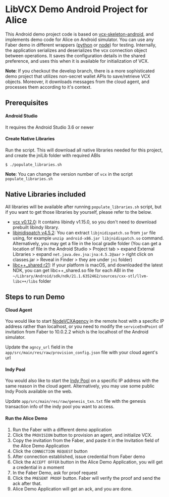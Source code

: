# LibVCX Demo Android Project for Alice
This Android demo project code is based on [vcx-skeleton-android](https://github.com/sktston/vcx-skeleton-android), and implements demo code for Alice on Android simulator. You can use any Faber demo in different wrappers ([python](https://github.com/hyperledger/indy-sdk/tree/master/vcx/wrappers/python3/demo) or [node](https://github.com/hyperledger/indy-sdk/tree/master/vcx/wrappers/node)) for testing. Internally, the application serializes and deserializes the vcx connection object between operations. It saves the configuration details in the shared preference, and uses this when it is available for initialization of VCX.

**Note**: If you checkout the develop branch, there is a more sophisticated demo project that utilizes non-secret wallet APIs to save/retrieve VCX objects. Moreover, it downloads messages from the cloud agent, and processes them according to it's context. 

## Prerequisites

#### Android Studio
It requires the Android Studio 3.6 or newer

#### Create Native Libraries
Run the script. This will download all native libraries needed for this project, and create the jniLib folder with required ABIs
```
$ ./populate_libraries.sh
``` 

**Note**: You can change the version number of `vcx` in the script `populate_libraries.sh`

## Native Libraries included
All libraries will be available after running `populate_libraries.sh` script, but if you want to get those libraries by yourself, please refer to the below.

- [vcx v0.12.0](https://github.com/hyperledger/aries-vcx/releases/tag/0.12.0): It contains libindy v1.15.0, so you don't need to download prebuilt libindy library. 
- [libjnidispatch v4.5.2](https://github.com/java-native-access/jna/tree/4.5.2/lib/native): You can extract `libjnidispatch.so` from `jar` file using, for example `unzip android-x86.jar libjnidispatch.so` command. Alternatively, you may get a file in the local gradle folder (You can get a location of file in the Android Studio > Project tab > expand External Libraries > expand `net.java.dev.jna:jna:4.5.2@aar` > right click on classes.jar > Reveal in Finder > they are under `jni` folder)
- [libc++_shared r21](https://developer.android.com/ndk/downloads): If your platform is macOS, and downloaded the latest NDK, you can get libc++_shared.so file for each ABI in the `~/Library/Android/sdk/ndk/21.1.6352462/sources/cxx-stl/llvm-libc++/libs` folder

## Steps to run Demo

#### Cloud Agent
You would like to start [NodeVCXAgency](https://github.com/AbsaOSS/vcxagencynode) in the remote host with a specific IP address rather than localhost, or you need to modify the `serviceEndPoint` of invitation from Faber to 10.0.2.2 which is the localhost of the Android simulator. 

Update the `agncy_url` field in the `app/src/main/res/raw/provision_config.json` file with your cloud agent's url

#### Indy Pool
You would also like to start the [Indy Pool](https://github.com/hyperledger/indy-sdk#how-to-start-local-nodes-pool-with-docker) on a specific IP address with the same reason in the cloud agent. Alternatively, you may use some public Indy Pools available on the web. 

Update `app/src/main/res/raw/genesis_txn.txt` file with the genesis transaction info of the indy pool you want to access.

#### Run the Alice Demo
1. Run the Faber with a different demo application
1. Click the `PROVISION` button to provision an agent, and initialize VCX. 
1. Copy the invitation from the Faber, and paste it in the Invitation field of the Alice Demo Application
1. Click the `CONNECTION REQUEST` button
1. After connection established, issue credential from Faber demo
1. Click the `ACCEPT OFFER` button in the Alice Demo Application, you will get a credential in a moment
1. In the Faber Demo, ask for proof request
1. Click the `PRESENT PROOF` button. Faber will verify the proof and send the ack after that. 
1. Alice Demo Application will get an ack, and you are done.